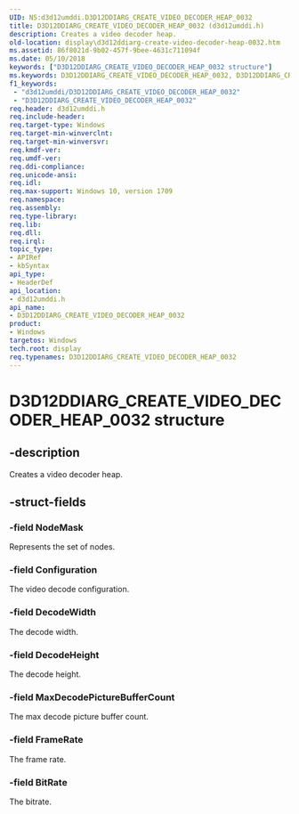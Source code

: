 ```yaml
---
UID: NS:d3d12umddi.D3D12DDIARG_CREATE_VIDEO_DECODER_HEAP_0032
title: D3D12DDIARG_CREATE_VIDEO_DECODER_HEAP_0032 (d3d12umddi.h)
description: Creates a video decoder heap.
old-location: display\d3d12ddiarg-create-video-decoder-heap-0032.htm
ms.assetid: 86f8021d-9b02-457f-9bee-4631c711094f
ms.date: 05/10/2018
keywords: ["D3D12DDIARG_CREATE_VIDEO_DECODER_HEAP_0032 structure"]
ms.keywords: D3D12DDIARG_CREATE_VIDEO_DECODER_HEAP_0032, D3D12DDIARG_CREATE_VIDEO_DECODER_HEAP_0032 structure [Display Devices], d3d12umddi/D3D12DDIARG_CREATE_VIDEO_DECODER_HEAP_0032, display.d3d12ddiarg-create-video-decoder-heap-0032
f1_keywords:
 - "d3d12umddi/D3D12DDIARG_CREATE_VIDEO_DECODER_HEAP_0032"
 - "D3D12DDIARG_CREATE_VIDEO_DECODER_HEAP_0032"
req.header: d3d12umddi.h
req.include-header:
req.target-type: Windows
req.target-min-winverclnt:
req.target-min-winversvr:
req.kmdf-ver:
req.umdf-ver:
req.ddi-compliance:
req.unicode-ansi:
req.idl:
req.max-support: Windows 10, version 1709
req.namespace:
req.assembly:
req.type-library:
req.lib:
req.dll:
req.irql:
topic_type:
- APIRef
- kbSyntax
api_type:
- HeaderDef
api_location:
- d3d12umddi.h
api_name:
- D3D12DDIARG_CREATE_VIDEO_DECODER_HEAP_0032
product:
- Windows
targetos: Windows
tech.root: display
req.typenames: D3D12DDIARG_CREATE_VIDEO_DECODER_HEAP_0032
---
```


# D3D12DDIARG_CREATE_VIDEO_DECODER_HEAP_0032 structure


## -description


Creates a video decoder heap.


## -struct-fields




### -field NodeMask

Represents the set of nodes.


### -field Configuration

The video decode configuration.


### -field DecodeWidth

The decode width.


### -field DecodeHeight

The decode height.


### -field MaxDecodePictureBufferCount

The max decode picture buffer count.


### -field FrameRate

The frame rate.


### -field BitRate

The bitrate.

